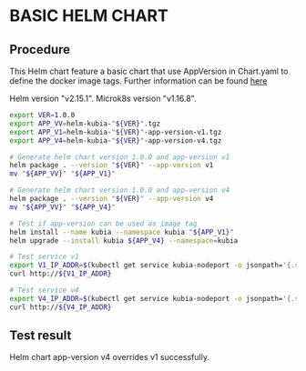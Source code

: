 # BASIC HELM CHART

## Procedure

This Helm chart feature a basic chart that use AppVersion in Chart.yaml to define the docker image tags.
Further information can be found [here](!https://jfrog.com/blog/helm-charts-best-practices/)

Helm version "v2.15.1". Microk8s version "v1.16.8".

```bash
export VER=1.0.0
export APP_VV=helm-kubia-"${VER}".tgz 
export APP_V1=helm-kubia-"${VER}"-app-version-v1.tgz
export APP_V4=helm-kubia-"${VER}"-app-version-v4.tgz

# Generate helm chart version 1.0.0 and app-version v1
helm package . --version "${VER}" --app-version v1
mv "${APP_VV}" "${APP_V1}"

# Generate helm chart version 1.0.0 and app-version v4
helm package . --version "${VER}" --app-version v4
mv "${APP_VV}" "${APP_V4}"

# Test if app-version can be used as image tag
helm install --name kubia --namespace kubia "${APP_V1}"
helm upgrade --install kubia ${APP_V4} --namespace=kubia

# Test service v1
export V1_IP_ADDR=$(kubectl get service kubia-nodeport -o jsonpath='{.spec.clusterIP}')
curl http://${V1_IP_ADDR}

# Test service v4
export V4_IP_ADDR=$(kubectl get service kubia-nodeport -o jsonpath='{.spec.clusterIP}')
curl http://${V4_IP_ADDR}
```

## Test result

Helm chart app-version v4 overrides v1 successfully.

